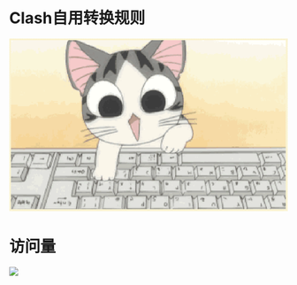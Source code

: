 # Clash自用转换规则

 <div align=center>
<img src="https://raw.githubusercontent.com/JeJz168/Picture/main/mm.gif">
</div>

# 访问量

![](http://profile-counter.glitch.me/JeJe168/count.svg)
